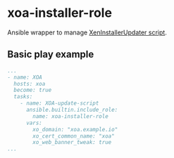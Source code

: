 # xoa-installer-role

Ansible wrapper to manage [XenInstallerUpdater script](https://github.com/ronivay/XenOrchestraInstallerUpdater).

## Basic play example

```yaml
...
- name: XOA
  hosts: xoa
  become: true
  tasks:
    - name: XOA-update-script
      ansible.builtin.include_role:
        name: xoa-installer-role
      vars:
        xo_domain: "xoa.example.io"
        xo_cert_common_name: "xoa"
        xo_web_banner_tweak: true
...
```
